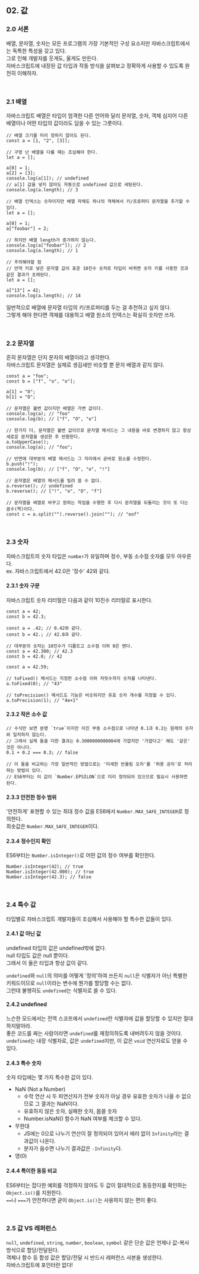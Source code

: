 ## 02. 값


### 2.0 서론

배열, 문자열, 숫자는 모든 프로그램의 가장 기본적인 구성 요소지만 자바스크립트에서는 독특한 특성을 갖고 있다.<br>
그로 인해 개발자를 웃게도, 울게도 만든다.<br>
자바스크립트에 내장된 값 타입과 작동 방식을 살펴보고 정확하게 사용할 수 있도록 완전히 이해하자.<br>

</br>

### 2.1 배열

자바스크립트 배열은 타입이 엄격한 다른 언어와 달리 문자열, 숫자, 객체 심지어 다른 배열이나 어떤 타입의 값이라도 담을 수 있는 그릇이다.
```
// 배열 크기를 미리 정하지 않아도 된다.
const a = [1, "2", [3]];

// 구멍 난 배열을 다룰 때는 조심해야 한다.
let a = [];

a[0] = 1;
a[2] = [3];
console.log(a[1]); // undefined
// a[1] 값을 넣지 않아도 자동으로 undefined 값으로 세팅된다.
console.log(a.length); // 3

// 배열 인덱스는 숫자이지만 배열 자체도 하나의 객체여서 키/프로퍼티 문자열을 추가할 수 있다.
let a = [];

a[0] = 1;
a["foobar"] = 2;

// 하지만 배열 length가 증가하지 않는다.
console.log(a["foobar"]); // 2
console.log(a.length); // 1

// 주의해야할 점
// 만약 키로 넣은 문자열 값이 표준 10진수 숫자로 타입이 바뀌면 숫자 키를 사용한 것과 같은 결과가 초래된다.
let a = [];

a["13"] = 42;
console.log(a.length); // 14
```
일반적으로 배열에 문자열 타입의 키/프로퍼티를 두는 걸 추천하고 싶지 않다. <br>
그렇게 해야 한다면 객체를 대용하고 배열 원소의 인덱스는 확실히 숫자만 쓰자.

</br>

### 2.2 문자열

흔히 문자열은 단지 문자의 배열이라고 생각한다.<br>
자바스크립트 문자열은 실제로 생김새만 비슷할 뿐 문자 배열과 같지 않다.
```
const a = "foo";
const b = ["f", "o", "o"];

a[1] = "O";
b[1] = "O";

// 문자열은 불변 값이지만 배열은 가변 값이다.
console.log(a); // "foo"
console.log(b); // ["f", "O", "o"]

// 한가지 더, 문자열은 불변 값이므로 문자열 메서드는 그 내용을 바로 변경하지 않고 항상 새로운 문자열을 생성한 후 반환한다.
a.toUpperCase();
console.log(a); // "foo";

// 반면에 대부분의 배열 메서드는 그 자리에서 곧바로 원소를 수정한다.
b.push("!");
console.log(b); // ["f", "O", "o", "!"]

// 문자열은 배열의 메서드를 빌려 쓸 수 없다.
a.reverse(); // undefined
b.reverse(); // ["!", "o", "O", "f"]

// 문자열을 배열로 바꾸고 원하는 작업을 수행한 후 다시 문자열을 되돌리는 것이 또 다는 꼼수(핵)이다.
const c = a.split("").reverse().join(""); // "oof"
```

</br>

### 2.3 숫자

자바스크립트의 숫자 타입은 `number`가 유일하며 정수, 부동 소수점 숫자를 모두 아우른다.<br>
ex. 자바스크립트에서 42.0은 '정수' 42와 같다.

#### 2.3.1 숫자 구문

자바스크립트 숫자 리터럴은 다음과 같이 10진수 리터럴로 표시한다.
```
const a = 42;
const b = 42.3;

const a = .42; // 0.42와 같다.
const b = 42.; // 42.0과 같다.

// 대부분의 숫자는 10진수가 디폴트고 소수점 이하 0은 뗀다.
const a = 42.300; // 42.3
const b = 42.0; // 42

const a = 42.59;

// toFixed() 메서드는 지정한 소수점 이하 자릿수까지 숫자를 나타낸다.
a.toFixed(0); // "43"

// toPrecision() 메서드도 기능은 비슷하지만 유효 숫자 개수를 지정할 수 있다.
a.toPrecision(1); // "4e+1"
```

#### 2.3.2 작은 소수 값
```
// 수식만 보면 분명 `true`이지만 이진 부동 소수점으로 나타낸 0.1과 0.2는 원래의 숫자와 일치하지 않는다.
// 그래서 실제 둘을 더한 결과는 0.3000000000004에 가깝지만 '가깝다고' 해도 '같은' 것은 아니다.
0.1 + 0.2 === 0.3; // false

// 이 둘을 비교하는 가장 일반적인 방법으로는 '미세한 반올림 오차'를 '허용 공차'로 처리하는 방법이 있다.
// ES6부터는 이 값이 `Number.EPSILON`으로 미리 정의되어 있으므로 필요시 사용하면 된다.
```

#### 2.3.3 안전한 정수 범위
'안전하게' 표현할 수 있는 최대 정수 값을 ES6에서 `Number.MAX_SAFE_INTEGER`로 정의한다.<br>
최솟값은 `Number.MAX_SAFE_INTEGER`이다.

#### 2.3.4 정수인지 확인
ES6부터는 `Number.isInteger()`로 어떤 값의 정수 여부를 확인한다.
```
Number.isInteger(42); // true
Number.isInteger(42.000); // true
Number.isInteger(42.3); // false
```

</br>

### 2.4 특수 값
타입별로 자바스크립트 개발자들이 조심해서 사용해야 할 특수한 값들이 있다.

#### 2.4.1 값 아닌 값
undefined 타입의 값은 undefined밖에 없다.<br>
null 타입도 값은 null 뿐이다.<br>
그래서 이 둘은 타입과 항상 값이 같다.<br>

`undefined`와 `null`의 의미를 어떻게 '정의'하여 쓰든지 `null`은 식별자가 아닌 특별한 키워드이므로 `null`이라는 변수에 뭔가를 할당할 수는 없다.<br>
그런데 불행히도 `undefined`는 식별자로 쓸 수 있다.

#### 2.4.2 undefined
느슨한 모드에서는 전역 스코프에서 `undefined`란 식별자에 값을 할당할 수 있지만 절대 하지말아라.<br>
좋은 코드를 짜는 사람이라면 `undefined`를 재정의하도록 내버려두지 않을 것이다.
`undefined`는 내장 식별자로, 값은 `undefined`지만, 이 값은 `void` 연산자로도 얻을 수 있다.<br>

#### 2.4.3 특수 숫자
숫자 타입에는 몇 가지 특수한 값이 있다.
- NaN (Not a Number)
  - 수학 연산 시 두 피연산자가 전부 숫자가 아닐 경우 유효한 숫자가 나올 수 없으므로 그 결과는 NaN이다.
  - 유효하지 않은 숫자, 실패한 숫자, 몹쓸 숫자
  - Number.isNaN() 함수가 NaN 여부를 체크할 수 있다.
- 무한대
  - JS에는 0으로 나누기 연산이 잘 정의되어 있어서 에러 없이 `Infinity`라는 결과값이 나온다.
  - 분자가 음수면 나누기 결과값은 `-Infinity`다.
- 영(0)

#### 2.4.4 특이한 동등 비교
ES6부터는 잡다한 예외를 걱정하지 않아도 두 값이 절대적으로 동등한지를 확인하는 `Object.is()`를 지원한다.</br>
`==`나 `===`가 안전하다면 굳이 `Object.is()`는 사용하지 않는 편이 좋다.

</br>

### 2.5 값 VS 레퍼런스
`null`, `undefined`, `string`, `number`, `boolean`, `symbol` 같은 단순 값은 언제나 값-복사 방식으로 할당/전달된다.</br>
객체나 함수 등 합성 값은 할당/전달 시 반드시 레퍼런스 사본을 생성한다.</br>
자바스크립트에 포인터란 없다!
